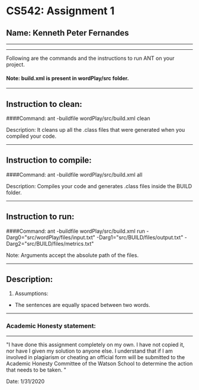# CS542: Assignment 1
## Name: Kenneth Peter Fernandes

-----------------------------------------------------------------------
-----------------------------------------------------------------------


Following are the commands and the instructions to run ANT on your project.
#### Note: build.xml is present in wordPlay/src folder.

-----------------------------------------------------------------------
## Instruction to clean:

####Command: ant -buildfile wordPlay/src/build.xml clean

Description: It cleans up all the .class files that were generated when you
compiled your code.

-----------------------------------------------------------------------
## Instruction to compile:

####Command: ant -buildfile wordPlay/src/build.xml all

Description: Compiles your code and generates .class files inside the BUILD folder.

-----------------------------------------------------------------------
## Instruction to run:

####Command: ant -buildfile wordPlay/src/build.xml run -Darg0="src/wordPlay/files/input.txt" -Darg1="src/BUILD/files/output.txt" -Darg2="src/BUILD/files/metrics.txt"

Note: Arguments accept the absolute path of the files.


-----------------------------------------------------------------------
## Description:
 1. Assumptions:
 - The sentences are equally spaced between two words.

-----------------------------------------------------------------------
### Academic Honesty statement:
-----------------------------------------------------------------------

"I have done this assignment completely on my own. I have not copied
it, nor have I given my solution to anyone else. I understand that if
I am involved in plagiarism or cheating an official form will be
submitted to the Academic Honesty Committee of the Watson School to
determine the action that needs to be taken. "

Date: 1/31/2020



